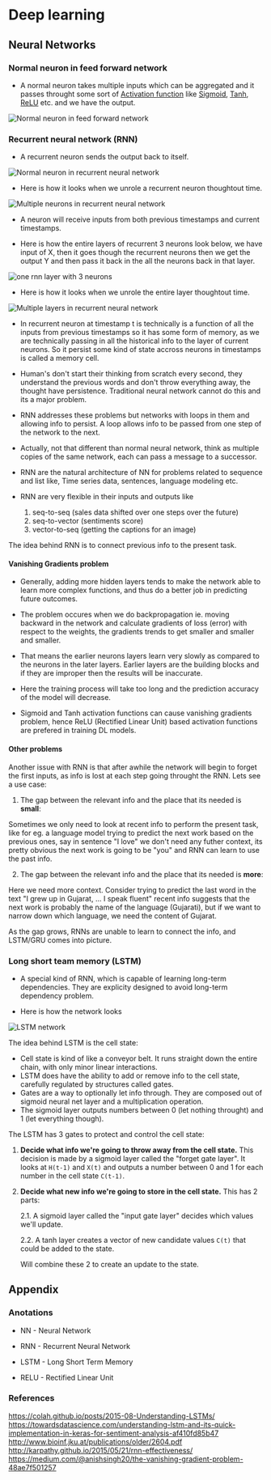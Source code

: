 # Deep learning

## Neural Networks

### Normal neuron in feed forward network

* A normal neuron takes multiple inputs which can be aggregated and it passes throught some sort of [Activation function](https://en.wikipedia.org/wiki/Activation_function) like [Sigmoid](https://en.wikipedia.org/wiki/Sigmoid_function), [Tanh](https://en.wikipedia.org/wiki/Hyperbolic_function), [ReLU](https://en.wikipedia.org/wiki/Rectifier_(neural_networks)) etc. and we have the output.

<img src="normal_neuron_in_feed_forward_network.png" alt="Normal neuron in feed forward network" />

### Recurrent neural network (RNN)

* A recurrent neuron sends the output back to itself.

<img src="normal_neuron_in_recurrent_neural_network.png" alt="Normal neuron in recurrent neural network" />

* Here is how it looks when we unrole a recurrent neuron thoughtout time.

<img src="multiple_neural_in_recurrent_neural_network.png" alt="Multiple neurons in recurrent neural network" />

* A neuron will receive inputs from both previous timestamps and current timestamps.

* Here is how the entire layers of recurrent 3 neurons look below, we have input of X, then it goes though the recurrent neurons then we get the output Y and then pass it back in the all the neurons back in that layer.

<img src="one_rnn_layer_with_3_neurons.png" alt="one rnn layer with 3 neurons" />

* Here is how it looks when we unrole the entire layer thoughtout time.

<img src="multiple_rnn_layers_with_3_neuron_in_each_layer.png" alt="Multiple layers in recurrent neural network" />

* In recurrent neuron at timestamp t is technically is a function of all the inputs from previous timestamps so it has some form of memory, as we are technically passing in all the historical info to the layer of current neurons. So it persist some kind of state accross neurons in timestamps is called a memory cell.

* Human's don't start their thinking from scratch every second, they understand the previous words and don't throw everything away, the thought have persistence. Traditional neural network cannot do this and its a major problem.

* RNN addresses these problems but networks with loops in them and allowing info to persist. A loop allows info to be passed from one step of the network to the next.

* Actually, not that different than normal neural network, think as multiple copies of the same network, each can pass a message to a successor.

* RNN are the natural architecture of NN for problems related to sequence and list like, Time series data, sentences, language modeling etc.

* RNN are very flexible in their inputs and outputs like

    1. seq-to-seq (sales data shifted over one steps over the future)
    2. seq-to-vector (sentiments score)
    3. vector-to-seq (getting the captions for an image)

The idea behind RNN is to connect previous info to the present task.

#### Vanishing Gradients problem

* Generally, adding more hidden layers tends to make the network able to learn more complex functions, and thus do a better job in predicting future outcomes.

* The problem occures when we do backpropagation ie. moving backward in the network and calculate gradients of loss (error) with respect to the weights, the gradients trends to get smaller and smaller and smaller.

* That means the earlier neurons layers learn very slowly as compared to the neurons in the later layers. Earlier layers are the building blocks and if they are improper then the results will be inaccurate.

* Here the training process will take too long and the prediction accuracy of the model will decrease.

* Sigmoid and Tanh activation functions can cause vanishing gradients problem, hence ReLU (Rectified Linear Unit) based activation functions are prefered in training DL models.

#### Other problems

Another issue with RNN is that after awhile the network will begin to forget the first inputs, as info is lost at each step going throught the RNN. Lets see a use case:

1. The gap between the relevant info and the place that its needed is **small**:

Sometimes we only need to look at recent info to perform the present task, like for eg. a language model trying to predict the next work based on the previous ones, say in sentence "I love" we don't need any futher context, its pretty obvious the next work is going to be "you" and RNN can learn to use the past info.

2. The gap between the relevant info and the place that its needed is **more**:

Here we need more context. Consider trying to predict the last word in the text "I grew up in Gujarat, ... I speak fluent" recent info suggests that the next work is probably the name of the language (Gujarati), but if we want to narrow down which language, we need the content of Gujarat.

As the gap grows, RNNs are unable to learn to connect the info, and LSTM/GRU comes into picture.

### Long short team memory (LSTM)

* A special kind of RNN, which is capable of learning long-term dependencies. They are explicity designed to avoid long-term dependency problem.

* Here is how the network looks

<img src="LSTM3-chain.png" alt="LSTM network" />

The idea behind LSTM is the cell state:

* Cell state is kind of like a conveyor belt. It runs straight down the entire chain, with only minor linear interactions.
* LSTM does have the ability to add or remove info to the cell state, carefully regulated by structures called gates.
* Gates are a way to optionally let info through. They are composed out of sigmoid neural net layer and a multiplication operation.
* The sigmoid layer outputs numbers between 0 (let nothing throught) and 1 (let everything though).

The LSTM has 3 gates to protect and control the cell state:

1. **Decide what info we're going to throw away from the cell state.** This decision is made by a sigmoid layer called the "forget gate layer". It looks at `H(t-1)` and `X(t)` and outputs a number between 0 and 1 for each number in the cell state `C(t-1)`.

2. **Decide what new info we're going to store in the cell state.** This has 2 parts:

    2.1. A sigmoid layer called the "input gate layer" decides which values we'll update.
    
    2.2. A tanh layer creates a vector of new candidate values `C(t)` that could be added to the state.
    
   Will combine these 2 to create an update to the state.


## Appendix

### Anotations

* NN - Neural Network

* RNN - Recurrent Neural Network

* LSTM - Long Short Term Memory

* RELU - Rectified Linear Unit

### References

https://colah.github.io/posts/2015-08-Understanding-LSTMs/
https://towardsdatascience.com/understanding-lstm-and-its-quick-implementation-in-keras-for-sentiment-analysis-af410fd85b47
http://www.bioinf.jku.at/publications/older/2604.pdf
http://karpathy.github.io/2015/05/21/rnn-effectiveness/
https://medium.com/@anishsingh20/the-vanishing-gradient-problem-48ae7f501257

